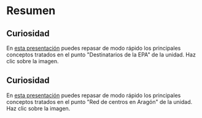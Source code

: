 
# Resumen

## Curiosidad 

En [esta presentación](http://aularagon.catedu.es/materialesaularagon2013/fepa/zips/Modulo_1/Destinatarios_oferta.pdf) puedes repasar de modo rápido los principales conceptos tratados en el punto "Destinatarios de la EPA" de la unidad. Haz clic sobre la imagen.

## Curiosidad 

En [esta presentación](http://aularagon.catedu.es/materialesaularagon2013/fepa/zips/Modulo_1/Red_Centros_EPAARAGON.pdf) puedes repasar de modo rápido los principales conceptos tratados en el punto "Red de centros en Aragón" de la unidad. Haz clic sobre la imagen.
